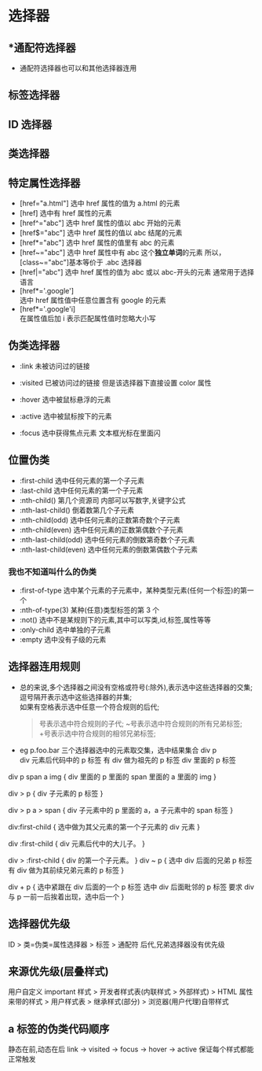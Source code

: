# 选择器

## \*通配符选择器

- 通配符选择器也可以和其他选择器连用

## 标签选择器

## ID 选择器

## 类选择器

## 特定属性选择器

- [href="a.html"]
  选中 href 属性的值为 a.html 的元素
- [href]
  选中有 href 属性的元素
- [href^="abc"]
  选中 href 属性的值以 abc 开始的元素
- [href$="abc"]
  选中 href 属性的值以 abc 结尾的元素
- [href*="abc"]
  选中 href 属性的值里有 abc 的元素
- [href~="abc"]
  选中 href 属性中有 abc 这个<strong>独立单词</strong>的元素
  所以，[class~="abc"]基本等价于 .abc 选择器
- [href|="abc"]
  选中 href 属性的值为 abc 或以 abc-开头的元素
  通常用于选择语言
- [href*='.google']  
  选中 href 属性值中任意位置含有 google 的元素
- [href*='.google'i]  
  在属性值后加 i 表示匹配属性值时忽略大小写

## 伪类选择器

- :link 未被访问过的链接
- :visited 已被访问过的链接 但是该选择器下直接设置 color 属性

- :hover 选中被鼠标悬浮的元素
- :active 选中被鼠标按下的元素
- :focus 选中获得焦点元素 文本框光标在里面闪

## 位置伪类

- :first-child 选中任何元素的第一个子元素
- :last-child 选中任何元素的第一个子元素
- :nth-child() 第几个资源司 内部可以写数字,关键字公式
- :nth-last-child() 倒着数第几个子元素
- :nth-child(odd) 选中任何元素的正数第奇数个子元素
- :nth-child(even) 选中任何元素的正数第偶数个子元素
- :nth-last-child(odd) 选中任何元素的倒数第奇数个子元素
- :nth-last-child(even) 选中任何元素的倒数第偶数个子元素

### 我也不知道叫什么的伪类

- :first-of-type 选中某个元素的子元素中，某种类型元素(任何一个标签)的第一个
- :nth-of-type(3) 某种(任意)类型标签的第 3 个
- :not() 选中不是某规则下的元素,其中可以写类,id,标签,属性等等
- :only-child 选中单独的子元素
- :empty 选中没有子级的元素

## 选择器连用规则

- 总的来说,多个选择器之间没有空格或符号(:除外),表示选中这些选择器的交集;  
  逗号隔开表示选中这些选择器的并集;  
  如果有空格表示选中任意一个符合规则的后代;

  > 号表示选中符合规则的子代;
  > ~号表示选中符合规则的所有兄弟标签;  
  > +号表示选中符合规则的相邻兄弟标签;

- eg
  p.foo.bar 三个选择器选中的元素取交集，选中结果集合
  div p  
   div 元素后代码中的 p 标签
  有 div 做为祖先的 p 标签
  div 里面的 p 标签

div p span a img {
div 里面的 p 里面的 span 里面的 a 里面的 img
}

div > p {
div 子元素的 p 标签
}

div > p a > span {
div 子元素中的 p 里面的 a，a 子元素中的 span 标签
}

div:first-child {
选中做为其父元素的第一个子元素的 div 元素
}

div :first-child {
div 元素后代中的大儿子。
}

div > :first-child {
div 的第一个子元素。
}
div ~ p {
选中 div 后面的兄弟 p 标签
有 div 做为其前续兄弟元素的 p 标签
}

div + p {
选中紧跟在 div 后面的一个 p 标签
选中 div 后面毗邻的 p 标签
要求 div 与 p 一前一后挨着出现，选中后一个
}

## 选择器优先级

ID > 类=伪类=属性选择器 > 标签 > 通配符
后代,兄弟选择器没有优先级

## 来源优先级(层叠样式)

用户自定义 important 样式 > 开发者样式表(内联样式 > 外部样式) > HTML 属性来带的样式 > 用户样式表 > 继承样式(部分) > 浏览器(用户代理)自带样式

## a 标签的伪类代码顺序

静态在前,动态在后
link -> visited -> focus -> hover -> active
保证每个样式都能正常触发
